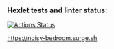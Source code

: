 ### Hexlet tests and linter status:
[![Actions Status](https://github.com/skoch13/layout-designer-tools-project-lvl3/workflows/hexlet-check/badge.svg)](https://github.com/skoch13/layout-designer-tools-project-lvl3/actions)

https://noisy-bedroom.surge.sh
